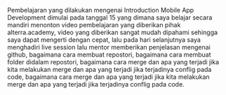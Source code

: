 Pembelajaran yang dilakukan mengenai Introduction Mobile App Development dimulai pada tanggal 15 yang dimana saya belajar secara mandiri menonton video pembelajaran yang diberikan pihak alterra.academy, video yang diberikan sangat mudah dipahami sehingga saya dapat mengerti dengan cepat, lalu pada hari selanjutnya saya menghadiri live session lalu mentor memberikan penjelasan mengenai github, bagaimana cara membuat repostori, bagaimana cara membuat folder didalam repostori, bagaimana cara merge dan apa yang terjadi jika kita melakukan merge dan apa yang terjadi jika terjadinya conflig pada code, bagaimana cara merge dan apa yang terjadi jika kita melakukan merge dan apa yang terjadi jika terjadinya conflig pada code.